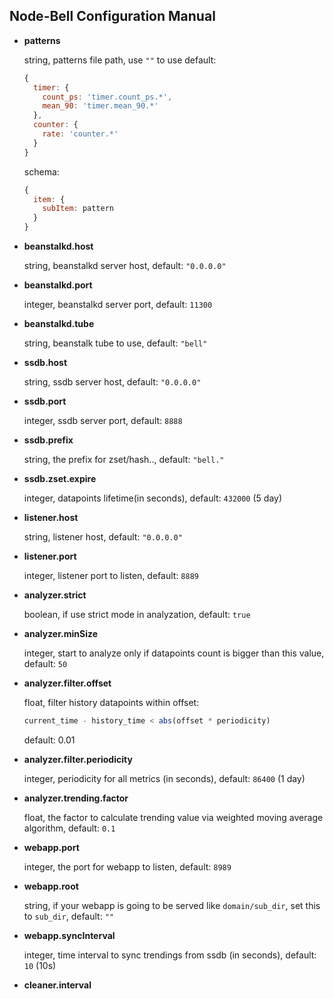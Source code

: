 Node-Bell Configuration Manual
-------------------------------

- **patterns**

   string, patterns file path, use `""` to use default:

   ```js
   {
     timer: {
       count_ps: 'timer.count_ps.*',
       mean_90: 'timer.mean_90.*'
     },
     counter: {
       rate: 'counter.*'
     }
   }
   ```

   schema:

   ```js
   {
     item: {
       subItem: pattern
     }
   }
   ```

- **beanstalkd.host**

   string, beanstalkd server host, default: `"0.0.0.0"`

- **beanstalkd.port**

   integer, beanstalkd server port, default: `11300`

- **beanstalkd.tube**

   string, beanstalk tube to use, default: `"bell"`

- **ssdb.host**

   string, ssdb server host, default: `"0.0.0.0"`

- **ssdb.port**

   integer, ssdb server port, default: `8888`

- **ssdb.prefix**

   string, the prefix for zset/hash.., default: `"bell."`

- **ssdb.zset.expire**

   integer, datapoints lifetime(in seconds), default: `432000` (5 day)

- **listener.host**

   string, listener host, default: `"0.0.0.0"`

- **listener.port**

   integer, listener port to listen, default: `8889`

- **analyzer.strict**

   boolean, if use strict mode in analyzation, default: `true`

- **analyzer.minSize**

   integer, start to analyze only if datapoints count is bigger than this value, default: `50`

- **analyzer.filter.offset**

   float, filter history datapoints within offset:

   ```js
   current_time - history_time < abs(offset * periodicity)
   ```

   default: 0.01

- **analyzer.filter.periodicity**

   integer, periodicity for all metrics (in seconds), default: `86400` (1 day)

- **analyzer.trending.factor**

   float, the factor to calculate trending value via weighted moving average algorithm, default: `0.1`

- **webapp.port**

   integer, the port for webapp to listen, default: `8989`

- **webapp.root**

   string, if your webapp is going to be served like `domain/sub_dir`, set this to `sub_dir`, default: `""`

- **webapp.syncInterval**

   integer, time interval to sync trendings from ssdb (in seconds), default: `10` (10s)

- **cleaner.interval**
